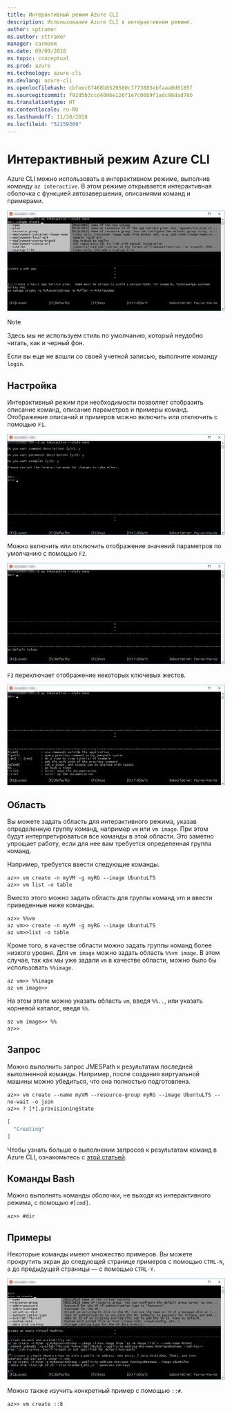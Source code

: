 ```yaml
---
title: Интерактивный режим Azure CLI
description: Использование Azure CLI в интерактивном режиме.
author: sptramer
ms.author: sttramer
manager: carmonm
ms.date: 09/09/2018
ms.topic: conceptual
ms.prod: azure
ms.technology: azure-cli
ms.devlang: azure-cli
ms.openlocfilehash: cbfeec67468b8529580c7773883ebfaaa0d0185f
ms.sourcegitcommit: f92d5b3ccd409be126f1e7c06b9f1adc98dad78b
ms.translationtype: HT
ms.contentlocale: ru-RU
ms.lasthandoff: 11/20/2018
ms.locfileid: "52159309"
---
```

# <a name="azure-cli-interactive-mode"></a>Интерактивный режим Azure CLI

Azure CLI можно использовать в интерактивном режиме, выполнив команду `az interactive`.
В этом режиме открывается интерактивная оболочка с функцией автозавершения, описаниями команд и примерами.

![Интерактивный режим](./media/interactive-azure-cli/webapp-create.png)

> [!NOTE]
> Здесь мы не используем стиль по умолчанию, который неудобно читать, как и черный фон.

Если вы еще не вошли со своей учетной записью, выполните команду `login`.

## <a name="configure"></a>Настройка

Интерактивный режим при необходимости позволяет отобразить описание команд, описание параметров и примеры команд.
Отображение описаний и примеров можно включить или отключить с помощью `F1`.

![Описания и примеры](./media/interactive-azure-cli/descriptions-and-examples.png)

Можно включить или отключить отображение значений параметров по умолчанию с помощью `F2`.

![Значения по умолчанию](./media/interactive-azure-cli/defaults.png)

`F3` переключает отображение некоторых ключевых жестов.

![Жесты](./media/interactive-azure-cli/gestures.png)

## <a name="scope"></a>Область

Вы можете задать область для интерактивного режима, указав определенную группу команд, например `vm` или `vm image`.
При этом будут интерпретироваться все команды в этой области.
Это заметно упрощает работу, если для нее вам требуется определенная группа команд.

Например, требуется ввести следующие команды.

```azurecli
az>> vm create -n myVM -g myRG --image UbuntuLTS
az>> vm list -o table
```

Вместо этого можно задать область для группы команд vm и ввести приведенные ниже команды.

```azurecli
az>> %%vm
az vm>> create -n myVM -g myRG --image UbuntuLTS
az vm>>list -o table
```

Кроме того, в качестве области можно задать группы команд более низкого уровня.
Для `vm image` можно задать область `%%vm image`.
В этом случае, так как мы уже задали `vm` в качестве области, можно было бы использовать `%%image`.

```azurecli
az vm>> %%image
az vm image>>
```

На этом этапе можно указать область `vm`, введя `%%..`, или указать корневой каталог, введя `%%`.

```azurecli
az vm image>> %%
az>>
```

## <a name="query"></a>Запрос

Можно выполнить запрос JMESPath к результатам последней выполненной команды.
Например, после создания виртуальной машины можно убедиться, что она полностью подготовлена.

```azurecli
az>> vm create --name myVM --resource-group myRG --image UbuntuLTS --no-wait -o json
az>> ? [*].provisioningState
```

```json
[
  "Creating"
]
```

Чтобы узнать больше о выполнении запросов к результатам команд в Azure CLI, ознакомьтесь с [этой статьей](query-azure-cli.md).

## <a name="bash-commands"></a>Команды Bash

Можно выполнять команды оболочки, не выходя из интерактивного режима, с помощью `#[cmd]`.

```azurecli
az>> #dir
```

## <a name="examples"></a>Примеры

Некоторые команды имеют множество примеров.
Вы можете прокрутить экран до следующей странице примеров с помощью `CTRL-N`, а до предыдущей страницы — с помощью `CTRL-Y`.

![Примеры](./media/interactive-azure-cli/examples.png)

Можно также изучить конкретный пример с помощью `::#`.

```azurecli
az>> vm create ::8
```
